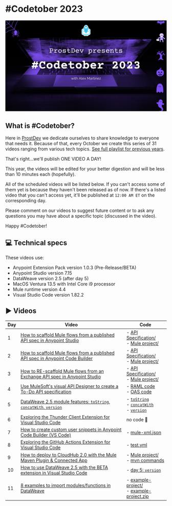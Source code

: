 # #Codetober 2023

<p align="center">
    <img src="/images/coverimage.png" width="800">
</p>

## What is #Codetober?

Here in [ProstDev](https://www.prostdev.com/) we dedicate ourselves to share knowledge to everyone that needs it. Because of that, every October we create this series of 31 videos ranging from various tech topics. [See full playlist for previous years](https://www.youtube.com/playlist?list=PLb61lESgk6hhKwJpM565UJVS5CxVZ4D1u).

That's right...we'll publish ONE VIDEO A DAY!

This year, the videos will be edited for your better digestion and will be less than 10 minutes each (hopefully).

All of the scheduled videos will be listed below. If you can't access some of them yet is because they haven't been released as of now. If there's a listed video that you can't access yet, it'll be published at `12:00 AM ET` on the corresponding day.

Please comment on our videos to suggest future content or to ask any questions you may have about a specific topic (discussed in the video).

Happy #Codetober!

## 💻 Technical specs

These videos use:

- Anypoint Extension Pack version 1.0.3 (Pre-Release/BETA)
- Anypoint Studio version 7.15 
- DataWeave version 2.5 (after day 5)
- MacOS Ventura 13.5 with Intel Core i9 processor
- Mule runtime version 4.4 
- Visual Studio Code version 1.82.2

## ▶️ Videos

| Day | Video | Code
|-|-|-
| 1 | [How to scaffold Mule flows from a published API spec in Anypoint Studio](https://youtu.be/PHfN7Ah9mpc) | - [API Specification/](/day1/api-spec/)</br>- [Mule project/](/day1/mule-app/)
| 2 | [How to scaffold Mule flows from a published API spec in Anypoint Code Builder](https://youtu.be/59PQL1FfM_g) | - [API Specification/](/day2/api-spec/)</br>- [Mule project/](/day2/mule-app/)
| 3 | [How to RE-scaffold Mule flows from an Exchange API spec in Anypoint Studio](https://youtu.be/Wl9D72kBjso) | - [API Specification/](/day3/api-spec/)</br>- [Mule project/](/day3/mule-app/)
| 4 | [Use MuleSoft's visual API Designer to create a To-Do API specification](https://youtu.be/8TqtcafHNT8) | - [RAML code](/day4/api.raml)</br>- [OAS code](/day4/api.json)
| 5 | [DataWeave 2.5 module features: `toString`, `concatWith`, `version`](https://youtu.be/CY2WeiTAgvk) | - [`toString`](https://dataweave.mulesoft.com/learn/playground?projectMethod=GHRepo&repo=ProstDev%2Fcodetober23&path=day5%2FtoString)</br>- [`concatWith`](https://dataweave.mulesoft.com/learn/playground?projectMethod=GHRepo&repo=ProstDev%2Fcodetober23&path=day5%2FconcatWith)</br>- [`version`](https://dataweave.mulesoft.com/learn/playground?projectMethod=GHRepo&repo=ProstDev%2Fcodetober23&path=day5%2Fversion)
| 6 | [Exploring the Thunder Client Extension for Visual Studio Code](https://youtu.be/oIN0tLa8zQ4) | no code 🥹
| 7 | [How to create custom user snippets in Anypoint Code Builder (VS Code)](https://youtu.be/pVJuvrf1_tM) | - [mule-xml.json](/day7/mule-xml.json)
| 8 | [Exploring the GitHub Actions Extension for Visual Studio Code](https://youtu.be/COXOGBnmsSI) | - [test.yml](/day8/test.yml)
| 9 | [How to deploy to CloudHub 2.0 with the Mule Maven Plugin & Connected App](https://youtu.be/r3V81EgFdGY) | - [Mule project/](/day9/mymuleapp/)</br>- [mvn commands](/day9/commands.md)
| 10 | [How to use DataWeave 2.5 with the BETA extension in Visual Studio Code](https://youtu.be/x_g-v6gJnbY) | - [day 5: `version`](https://dataweave.mulesoft.com/learn/playground?projectMethod=GHRepo&repo=ProstDev%2Fcodetober23&path=day5%2Fversion)
| 11 | [8 examples to import modules/functions in DataWeave](https://youtu.be/Uzz2_yO-DJQ) | - [example-project/](/day11/example-project/)</br>- [example-project.zip](/day11/example-project.zip)